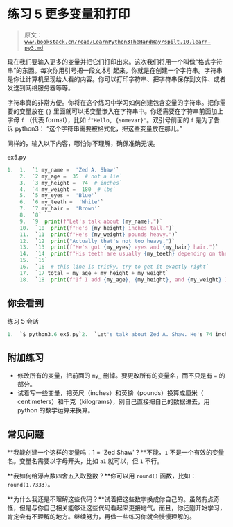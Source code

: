 # 练习 5 更多变量和打印

> 原文：[`www.bookstack.cn/read/LearnPython3TheHardWay/spilt.10.learn-py3.md`](https://www.bookstack.cn/read/LearnPython3TheHardWay/spilt.10.learn-py3.md)

现在我们要输入更多的变量并把它们打印出来。这次我们将用一个叫做“格式字符串”的东西。每次你用引号把一段文本引起来，你就是在创建一个字符串。字符串是你让计算机呈现给人看的内容。你可以打印字符串、把字符串保存到文件、或者发送到网络服务器等等。

字符串真的非常方便。你将在这个练习中学习如何创建包含变量的字符串。把你需要的变量放在 `{}` 里面就可以把变量嵌入在字符串中。你还需要在字符串前面加上字母 `f` （代表 format），比如 `f"Hello, {somevar}"`。双引号前面的 `f` 是为了告诉 python3： “这个字符串需要被格式化，把这些变量放在那儿。”

同样的，输入以下内容，哪怕你不理解，确保准确无误。

ex5.py

```py
1.  1.  `1 my_name =  'Zed A. Shaw'`
    2.  `2 my_age =  35  # not a lie`
    3.  `3 my_height =  74  # inches`
    4.  `4 my_weight =  180  # lbs`
    5.  `5 my_eyes =  'Blue'`
    6.  `6 my_teeth =  'White'`
    7.  `7 my_hair =  'Brown'`
    8.  `8`
    9.  `9  print(f"Let's talk about {my_name}.")`
    10.  `10  print(f"He's {my_height} inches tall.")`
    11.  `11  print(f"He's {my_weight} pounds heavy.")`
    12.  `12  print("Actually that's not too heavy.")`
    13.  `13  print(f"He's got {my_eyes} eyes and {my_hair} hair.")`
    14.  `14  print(f"His teeth are usually {my_teeth} depending on the coffee.")`
    15.  `15`
    16.  `16  # this line is tricky, try to get it exactly right`
    17.  `17 total = my_age + my_height + my_weight`
    18.  `18  print(f"If I add {my_age}, {my_height}, and {my_weight} I get {total}.")`
```

## 你会看到

练习 5 会话

```py
1.  `$ python3.6 ex5.py`2.  `Let's talk about Zed A. Shaw. He's 74 inches tall.`3.  `He's 180 pounds heavy.`4.  `Actually that's not too heavy.`5.  `He's got Blue eyes and Brown hair.`6.  `His teeth are usually White depending on the coffee.`7.  `If I add 35, 74, and 180 I get 289.`
```

## 附加练习

*   修改所有的变量，把前面的 `my_` 删掉。要更改所有的变量名，而不只是有 `=` 的部分。
*   试着写一些变量，把英尺（inches）和英镑（pounds）换算成厘米（ centimeters）和千克（kilograms），别自己直接把自己的数据进去，用 python 的数学运算来换算。

## 常见问题

**我能创建一个这样的变量吗：1 = 'Zed Shaw'？**不能，`1` 不是一个有效的变量名。变量名需要以字母开头，比如 `a1` 就可以，但 `1` 不行。

**我如何给浮点数四舍五入取整数？**你可以用 `round()` 函数，比如：`round(1.7333)`。

**为什么我还是不理解这些代码？**试着把这些数字换成你自己的。虽然有点奇怪，但是与你自己相关能够让这些代码看起来更接地气。而且，你还刚开始学习，肯定会有不理解的地方。继续努力，再做一些练习你就会慢慢理解的。